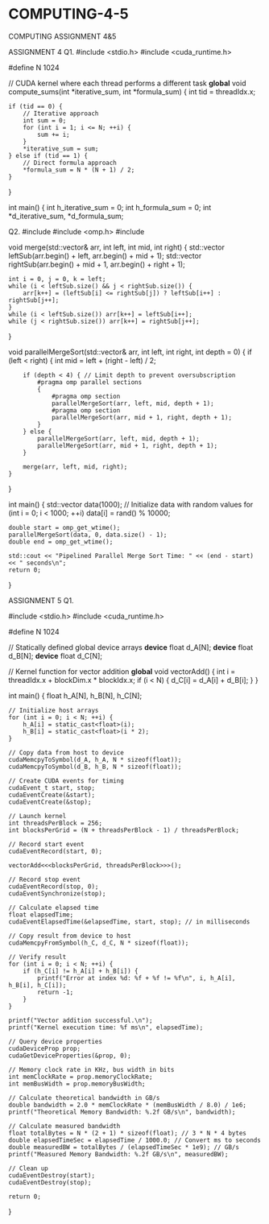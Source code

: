 # COMPUTING-4-5
COMPUTING ASSIGNMENT 4&amp;5 



ASSIGNMENT 4 
Q1.
#include <stdio.h>
#include <cuda_runtime.h>

#define N 1024

// CUDA kernel where each thread performs a different task
__global__ void compute_sums(int *iterative_sum, int *formula_sum) {
    int tid = threadIdx.x;

    if (tid == 0) {
        // Iterative approach
        int sum = 0;
        for (int i = 1; i <= N; ++i) {
            sum += i;
        }
        *iterative_sum = sum;
    } else if (tid == 1) {
        // Direct formula approach
        *formula_sum = N * (N + 1) / 2;
    }
}

int main() {
    int h_iterative_sum = 0;
    int h_formula_sum = 0;
    int *d_iterative_sum, *d_formula_sum;  




Q2. 
#include <iostream>
#include <omp.h>
#include <vector>

void merge(std::vector<int>& arr, int left, int mid, int right) {
    std::vector<int> leftSub(arr.begin() + left, arr.begin() + mid + 1);
    std::vector<int> rightSub(arr.begin() + mid + 1, arr.begin() + right + 1);

    int i = 0, j = 0, k = left;
    while (i < leftSub.size() && j < rightSub.size()) {
        arr[k++] = (leftSub[i] <= rightSub[j]) ? leftSub[i++] : rightSub[j++];
    }
    while (i < leftSub.size()) arr[k++] = leftSub[i++];
    while (j < rightSub.size()) arr[k++] = rightSub[j++];
}

void parallelMergeSort(std::vector<int>& arr, int left, int right, int depth = 0) {
    if (left < right) {
        int mid = left + (right - left) / 2;

        if (depth < 4) { // Limit depth to prevent oversubscription
            #pragma omp parallel sections
            {
                #pragma omp section
                parallelMergeSort(arr, left, mid, depth + 1);
                #pragma omp section
                parallelMergeSort(arr, mid + 1, right, depth + 1);
            }
        } else {
            parallelMergeSort(arr, left, mid, depth + 1);
            parallelMergeSort(arr, mid + 1, right, depth + 1);
        }

        merge(arr, left, mid, right);
    }
}

int main() {
    std::vector<int> data(1000);
    // Initialize data with random values
    for (int i = 0; i < 1000; ++i) data[i] = rand() % 10000;

    double start = omp_get_wtime();
    parallelMergeSort(data, 0, data.size() - 1);
    double end = omp_get_wtime();

    std::cout << "Pipelined Parallel Merge Sort Time: " << (end - start) << " seconds\n";
    return 0;
} 





ASSIGNMENT 5
Q1.

#include <stdio.h>
#include <cuda_runtime.h>

#define N 1024

// Statically defined global device arrays
__device__ float d_A[N];
__device__ float d_B[N];
__device__ float d_C[N];

// Kernel function for vector addition
__global__ void vectorAdd() {
    int i = threadIdx.x + blockDim.x * blockIdx.x;
    if (i < N) {
        d_C[i] = d_A[i] + d_B[i];
    }
}

int main() {
    float h_A[N], h_B[N], h_C[N];

    // Initialize host arrays
    for (int i = 0; i < N; ++i) {
        h_A[i] = static_cast<float>(i);
        h_B[i] = static_cast<float>(i * 2);
    }

    // Copy data from host to device
    cudaMemcpyToSymbol(d_A, h_A, N * sizeof(float));
    cudaMemcpyToSymbol(d_B, h_B, N * sizeof(float));

    // Create CUDA events for timing
    cudaEvent_t start, stop;
    cudaEventCreate(&start);
    cudaEventCreate(&stop);

    // Launch kernel
    int threadsPerBlock = 256;
    int blocksPerGrid = (N + threadsPerBlock - 1) / threadsPerBlock;

    // Record start event
    cudaEventRecord(start, 0);

    vectorAdd<<<blocksPerGrid, threadsPerBlock>>>();

    // Record stop event
    cudaEventRecord(stop, 0);
    cudaEventSynchronize(stop);

    // Calculate elapsed time
    float elapsedTime;
    cudaEventElapsedTime(&elapsedTime, start, stop); // in milliseconds

    // Copy result from device to host
    cudaMemcpyFromSymbol(h_C, d_C, N * sizeof(float));

    // Verify result
    for (int i = 0; i < N; ++i) {
        if (h_C[i] != h_A[i] + h_B[i]) {
            printf("Error at index %d: %f + %f != %f\n", i, h_A[i], h_B[i], h_C[i]);
            return -1;
        }
    }

    printf("Vector addition successful.\n");
    printf("Kernel execution time: %f ms\n", elapsedTime);

    // Query device properties
    cudaDeviceProp prop;
    cudaGetDeviceProperties(&prop, 0);

    // Memory clock rate in KHz, bus width in bits
    int memClockRate = prop.memoryClockRate;
    int memBusWidth = prop.memoryBusWidth;

    // Calculate theoretical bandwidth in GB/s
    double bandwidth = 2.0 * memClockRate * (memBusWidth / 8.0) / 1e6;
    printf("Theoretical Memory Bandwidth: %.2f GB/s\n", bandwidth);

    // Calculate measured bandwidth
    float totalBytes = N * (2 + 1) * sizeof(float); // 3 * N * 4 bytes
    double elapsedTimeSec = elapsedTime / 1000.0; // Convert ms to seconds
    double measuredBW = totalBytes / (elapsedTimeSec * 1e9); // GB/s
    printf("Measured Memory Bandwidth: %.2f GB/s\n", measuredBW);

    // Clean up
    cudaEventDestroy(start);
    cudaEventDestroy(stop);

    return 0;
}
